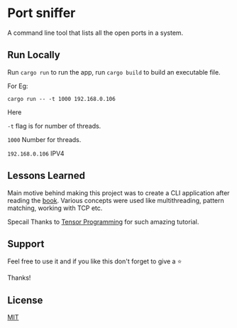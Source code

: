 
# Port sniffer

A command line tool that lists all the open ports in a system.


## Run Locally

Run `cargo run` to run the app, run `cargo build` to build an executable file.

For Eg:

`cargo run -- -t 1000 192.168.0.106`

Here

`-t` flag is for number of threads.

`1000` Number for threads.

`192.168.0.106` IPV4


## Lessons Learned

Main motive behind making this project was to create a CLI application after reading the [book](https://doc.rust-lang.org/book/).
Various concepts were used like multithreading, pattern matching, working with TCP etc.

Specail Thanks to [Tensor Programming](https://www.youtube.com/watch?v=-Jp7sabBCp4&list=PLJbE2Yu2zumDD5vy2BuSHvFZU0a6RDmgb&ab_channel=TensorProgramming)
for such amazing tutorial.


## Support

Feel free to use it and if you like this don't forget to give a ⭐

Thanks!

## License

[MIT](https://choosealicense.com/licenses/mit/)

